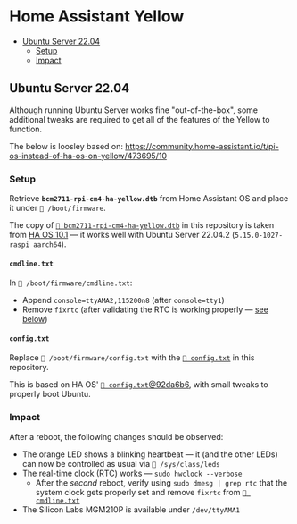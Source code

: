 # Home Assistant Yellow

- [Ubuntu Server 22.04](#ubuntu-server-2204)
  - [Setup](#setup)
  - [Impact](#impact)

## Ubuntu Server 22.04

Although running Ubuntu Server works fine "out-of-the-box", some additional
tweaks are required to get all of the features of the Yellow to function.

The below is loosley based on:
<https://community.home-assistant.io/t/pi-os-instead-of-ha-os-on-yellow/473695/10>

### Setup

Retrieve **`bcm2711-rpi-cm4-ha-yellow.dtb`** from Home Assistant OS and place it
under `📂 /boot/firmware`.

The copy of
[`📄 bcm2711-rpi-cm4-ha-yellow.dtb`](./boot/bcm2711-rpi-cm4-ha-yellow.dtb) in
this repository is taken from
[HA OS 10.1](https://github.com/home-assistant/operating-system/releases/tag/10.1)
— it works well with Ubuntu Server 22.04.2 (`5.15.0-1027-raspi aarch64`).

#### `cmdline.txt`

In `📄 /boot/firmware/cmdline.txt`:

- Append `console=ttyAMA2,115200n8` (after `console=tty1`)
- Remove `fixrtc` (after validating the RTC is working properly —
  [see below](#impact))

#### `config.txt`

Replace `📄 /boot/firmware/config.txt` with the
[`📄 config.txt`](./boot/config.txt) in this repository.

This is based on HA OS'
[`📄 config.txt`@92da6b6](https://github.com/home-assistant/operating-system/blob/92da6b64c7f1e9e86de801225a7864b534999510/buildroot-external/board/raspberrypi/yellow/config.txt),
with small tweaks to properly boot Ubuntu.

### Impact

After a reboot, the following changes should be observed:

- The orange LED shows a blinking heartbeat — it (and the other LEDs) can now be
  controlled as usual via `📂 /sys/class/leds`
- The real-time clock (RTC) works — `sudo hwclock --verbose`
  - After the _second_ reboot, verify using `sudo dmesg | grep rtc` that the
    system clock gets properly set and remove `fixrtc` from
    [`📄 cmdline.txt`](#cmdlinetxt)
- The Silicon Labs MGM210P is available under `/dev/ttyAMA1`
